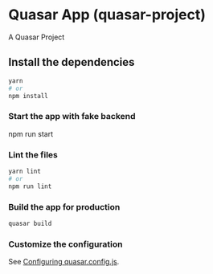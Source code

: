 # Quasar App (quasar-project)

A Quasar Project

## Install the dependencies
```bash
yarn
# or
npm install
```

<!-- ### Start the app in development mode (hot-code reloading, error reporting, etc.)
```bash
quasar dev
``` -->
### Start the app with fake backend
npm run start

### Lint the files
```bash
yarn lint
# or
npm run lint
```



### Build the app for production
```bash
quasar build
```

### Customize the configuration
See [Configuring quasar.config.js](https://v2.quasar.dev/quasar-cli-webpack/quasar-config-js).

